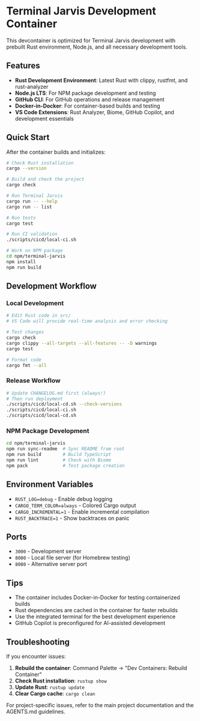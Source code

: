 # Terminal Jarvis Development Container

This devcontainer is optimized for Terminal Jarvis development with prebuilt Rust environment, Node.js, and all necessary development tools.

## Features

- **Rust Development Environment**: Latest Rust with clippy, rustfmt, and rust-analyzer
- **Node.js LTS**: For NPM package development and testing
- **GitHub CLI**: For GitHub operations and release management
- **Docker-in-Docker**: For container-based builds and testing
- **VS Code Extensions**: Rust Analyzer, Biome, GitHub Copilot, and development essentials

## Quick Start

After the container builds and initializes:

```bash
# Check Rust installation
cargo --version

# Build and check the project
cargo check

# Run Terminal Jarvis
cargo run -- --help
cargo run -- list

# Run tests
cargo test

# Run CI validation
./scripts/cicd/local-ci.sh

# Work on NPM package
cd npm/terminal-jarvis
npm install
npm run build
```

## Development Workflow

### Local Development
```bash
# Edit Rust code in src/
# VS Code will provide real-time analysis and error checking

# Test changes
cargo check
cargo clippy --all-targets --all-features -- -D warnings
cargo test

# Format code
cargo fmt --all
```

### Release Workflow
```bash
# Update CHANGELOG.md first (always!)
# Then run deployment
./scripts/cicd/local-cd.sh --check-versions
./scripts/cicd/local-ci.sh
./scripts/cicd/local-cd.sh
```

### NPM Package Development
```bash
cd npm/terminal-jarvis
npm run sync-readme  # Sync README from root
npm run build        # Build TypeScript
npm run lint         # Check with Biome
npm pack             # Test package creation
```

## Environment Variables

- `RUST_LOG=debug` - Enable debug logging
- `CARGO_TERM_COLOR=always` - Colored Cargo output
- `CARGO_INCREMENTAL=1` - Enable incremental compilation
- `RUST_BACKTRACE=1` - Show backtraces on panic

## Ports

- `3000` - Development server
- `8000` - Local file server (for Homebrew testing)
- `8080` - Alternative server port

## Tips

- The container includes Docker-in-Docker for testing containerized builds
- Rust dependencies are cached in the container for faster rebuilds
- Use the integrated terminal for the best development experience
- GitHub Copilot is preconfigured for AI-assisted development

## Troubleshooting

If you encounter issues:

1. **Rebuild the container**: Command Palette → "Dev Containers: Rebuild Container"
2. **Check Rust installation**: `rustup show`
3. **Update Rust**: `rustup update`
4. **Clear Cargo cache**: `cargo clean`

For project-specific issues, refer to the main project documentation and the AGENTS.md guidelines.
